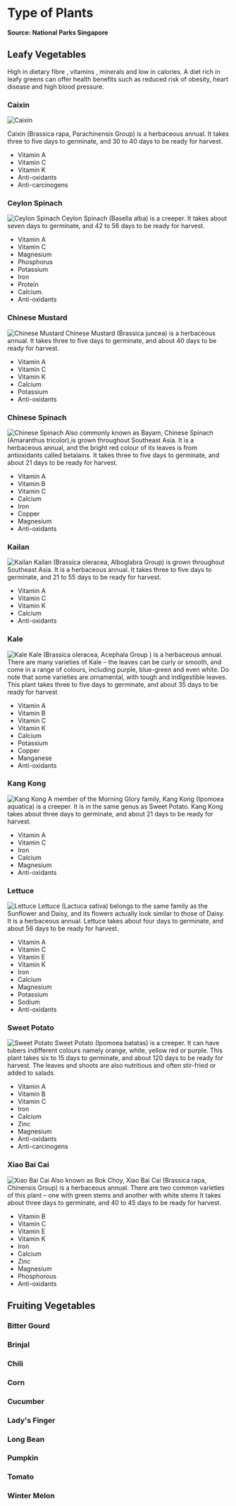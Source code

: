 # Type of Plants

**Source: National Parks Singapore**


## Leafy Vegetables
High in dietary fibre , vitamins , minerals and low in calories. A diet rich in leafy greens can offer health benefits such as reduced risk of obesity, heart disease and high blood pressure.


### Caixin

![Caixin]( assets/Caixin.jpg "Caixin vegetables")

Caixin (Brassica rapa, Parachinensis Group) is a herbaceous annual. It takes three to five days to germinate, and 30 to 40 days to be ready for harvest. 
- Vitamin A
- Vitamin C 
- Vitamin K 
- Anti-oxidants 
- Anti-carcinogens

### Ceylon Spinach

![Ceylon Spinach]( assets/CeylonSpinach.jpg "Ceylon Spinach")
Ceylon Spinach (Basella alba) is a creeper. It takes about seven days to germinate, and 42 to 56 days to be ready for harvest. 
-  Vitamin A
-  Vitamin C 
-  Magnesium 
-  Phosphorus 
-  Potassium 
-  Iron
-  Protein 
-  Calcium.
-  Anti-oxidants


### Chinese Mustard
![Chinese Mustard]( assets/ChineseMustard.jpg "Chinese Mustard")
Chinese Mustard (Brassica juncea) is a herbaceous annual. It takes three to five days to germinate, and about 40 days to be ready for harvest.
-  Vitamin A
-  Vitamin C 
-  Vitamin K
-  Calcium
-  Potassium
-  Anti-oxidants

### Chinese Spinach

![Chinese Spinach]( assets/ChineseSpinach.jpg "Chinese Spinach")
Also commonly known as Bayam, Chinese Spinach (Amaranthus tricolor),is grown throughout Southeast Asia. It is a herbaceous annual, and the bright red colour of its leaves is from antioxidants called betalains. It takes three to five days to germinate, and about 21 days to be ready for harvest.

-  Vitamin A
-  Vitamin B 
-  Vitamin C
-  Calcium
-  Iron
-  Copper
-  Magnesium
-  Anti-oxidants


### Kailan
![Kailan]( assets/Kailan.jpg "Kailan")
Kailan (Brassica oleracea, Alboglabra Group) is grown throughout Southeast Asia. It is a herbaceous annual. It takes three to five days to germinate, and 21 to 55 days to be ready for harvest.

-  Vitamin A
-  Vitamin C
-  Vitamin K
-  Calcium
-  Anti-oxidants


### Kale
![Kale]( assets/Kale.jpg "Kale")
Kale (Brassica oleracea, Acephala Group ) is a herbaceous annual. There are many varieties of Kale – the leaves can be curly or smooth, and come in a range of colours, including purple, blue-green and even white. Do note that some varieties are ornamental, with tough and indigestible leaves. This plant takes three to five days to germinate, and about 35 days to be ready for harvest

-  Vitamin A
-  Vitamin B
-  Vitamin C
-  Vitamin K
-  Calcium
-  Potassium 
-  Copper 
-  Manganese
-  Anti-oxidants


### Kang Kong
![Kang Kong]( assets/KangKong.jpg "Kang Kong")
A member of the Morning Glory family, Kang Kong (Ipomoea aquatica) is a creeper. It is in the same genus as Sweet Potato. Kang Kong takes about three days to germinate, and about 21 days to be ready for harvest.


-  Vitamin A
-  Vitamin C
-  Iron
-  Calcium
-  Magnesium
-  Anti-oxidants

### Lettuce
![Lettuce]( assets/Lettuce.jpg "Lettuce")
Lettuce (Lactuca sativa) belongs to the same family as the Sunflower and Daisy, and its flowers actually look similar to those of Daisy. It is a herbaceous annual. Lettuce takes about four days to germinate, and about 56 days to be ready for harvest.

-  Vitamin A
-  Vitamin C
-  Vitamin E
-  Vitamin K
-  Iron
-  Calcium
-  Magnesium
-  Potassium 
-  Sodium
-  Anti-oxidants



### Sweet Potato
![Sweet Potato]( assets/SweetPotato.jpg "Sweet Potato")
Sweet Potato (Ipomoea batatas) is a creeper. It can have tubers indifferent colours namely orange, white, yellow red or purple. This plant takes six to 15 days to germinate, and about 120 days to be ready for harvest. The leaves and shoots are also nutritious and often stir-fried or added to salads.

-  Vitamin A
-  Vitamin B
-  Vitamin C
-  Iron
-  Calcium
-  Zinc
-  Magnesium
-  Anti-oxidants
-  Anti-carcinogens
  
  
### Xiao Bai Cai
![Xiao Bai Cai]( assets/XiaoBaiCai.jpg "Xiao Bai Cai")
Also known as Bok Choy, Xiao Bai Cai (Brassica rapa, Chinensis Group) is a herbaceous annual. There are two common varieties of this plant – one with green stems and another with white stems It takes about three days to germinate, and 40 to 45 days to be ready for harvest.

- Vitamin B
- Vitamin C
- Vitamin E
- Vitamin K
- Iron
- Calcium
- Zinc
- Magnesium
- Phosphorous
- Anti-oxidants
  



## Fruiting Vegetables

### Bitter Gourd

### Brinjal

### Chili

### Corn

### Cucumber

### Lady's Finger

### Long Bean

### Pumpkin

### Tomato

### Winter Melon
